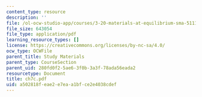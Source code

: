 ```yaml
---
content_type: resource
description: ''
file: /ol-ocw-studio-app/courses/3-20-materials-at-equilibrium-sma-5111-fall-2003/a502818feae2e7eaa1bfce2e4038cdef_ch7c.pdf
file_size: 643054
file_type: application/pdf
learning_resource_types: []
license: https://creativecommons.org/licenses/by-nc-sa/4.0/
ocw_type: OCWFile
parent_title: Study Materials
parent_type: CourseSection
parent_uid: 280fd0f2-5ae6-3f0b-3a3f-78ada56eada2
resourcetype: Document
title: ch7c.pdf
uid: a502818f-eae2-e7ea-a1bf-ce2e4038cdef
---
```

